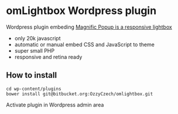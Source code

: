 # omLightbox Wordpress plugin

Wordpress plugin embeding [Magnific Popup is a responsive lightbox](http://dimsemenov.com/plugins/magnific-popup/)

- only 20k javascript
- automatic or manual embed CSS and JavaScript to theme
- super small PHP
- responsive and retina ready

## How to install

```
cd wp-content/plugins
bower install git@bitbucket.org:OzzyCzech/omlightbox.git
```

Activate plugin in Wordpress admin area
